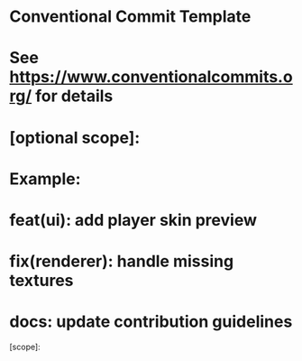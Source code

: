 # Conventional Commit Template
# See https://www.conventionalcommits.org/ for details
#
# <type>[optional scope]: <description>
#
# Example:
# feat(ui): add player skin preview
# fix(renderer): handle missing textures
# docs: update contribution guidelines

<type>[scope]: <subject>

<body>

<footer>
